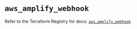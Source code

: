 # `aws_amplify_webhook`

Refer to the Terraform Registry for docs: [`aws_amplify_webhook`](https://registry.terraform.io/providers/hashicorp/aws/5.78.0/docs/resources/amplify_webhook).
